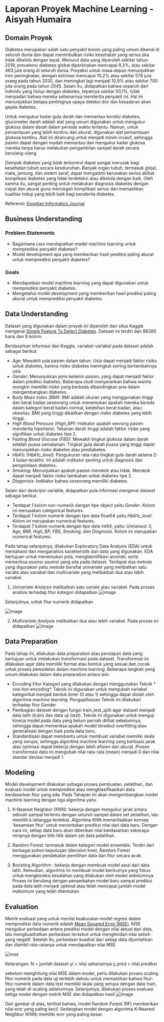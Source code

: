 # Laporan Proyek Machine Learning - Aisyah Humaira

## Domain Proyek
Diabetes merupakan salah satu penyakit kronis yang paling umum dikenal di seluruh dunia dan dapat menimbulkan risiko kesehatan yang serius jika tidak dikelola dengan tepat. Menurut data yang diperoleh sekitar tahun 2019, prevalensi diabetes global diperkirakan mencapai 9,3%, atau sekitar 463 juta orang di seluruh dunia. Proyeksi untuk masa depan menunjukkan tren peningkatan, dengan estimasi mencapai 10,2% atau sekitar 578 juta orang pada tahun 2030, dan meningkat lagi menjadi 10,9% atau sekitar 700 juta orang pada tahun 2045. Selain itu, didapatkan bahwa separuh dari individu yang hidup dengan diabetes, tepatnya sekitar 50,1%, tidak menyadari bahwa mereka sebenarnya menderita penyakit ini. Hal ini menunjukkan betapa pentingnya upaya deteksi dini dan kesadaran akan gejala diabetes.

Untuk mengukur kadar gula darah dan memantau kondisi diabetes, glucometer darah adalah alat yang umum digunakan untuk mengukur glukosa dalam darah dalam periode waktu tertentu. Namun, untuk pemantauan yang lebih kontinu dan akurat, digunakan alat pemantauan glukosa kontinu. Alat ini dirancang untuk menjadi minim invasif, sehingga pasien dapat dengan mudah memantau dan mengukur kadar glukosa mereka tanpa harus melakukan pengambilan sampel darah secara berulang-ulang.

Dampak diabetes yang tidak terkontrol dapat sangat merusak bagi kesehatan tubuh secara keseluruhan. Banyak organ tubuh, termasuk ginjal, mata, jantung, dan sistem saraf, dapat mengalami kerusakan serius akibat komplikasi diabetes yang tidak terdeteksi atau dikelola dengan baik. Oleh karena itu, sangat penting untuk melakukan diagnosis diabetes dengan cepat dan akurat guna mencegah komplikasi serius dan memastikan kualitas hidup yang lebih baik bagi penderita diabetes.

Referensi: [Egyptian Informatics Journal](https://www.sciencedirect.com/science/article/pii/S1110866524000045) 

## Business Understanding

### Problem Statements
- Bagaimana cara mendapatkan model machine learning untuk memprediksi penyakit diabetes?
- Model development apa yang memberikan hasil prediksi paling akurat untuk memprediksi penyakit diabetes?

### Goals
- Mendapatkan model machine learning yang dapat digunakan untuk memprediksi penyakit diabetes.
- Mengetahui model development yang memberikan hasil prediksi paling akurat untuk memprediksi penyakit diabetes.

## Data Understanding
Dataset yang digunakan dalam proyek ini diperoleh dari situs Kaggle mengenai [Simple Feature To Detect Diabetes](https://www.kaggle.com/datasets/simaanjali/diabetes-simple-diagnosis). Dataset ini terdiri dari 88380 baris dan 9 kolom. 

Berdasarkan informasi dari Kaggle, variabel-variabel pada dataset adalah sebagai berikut:
- *Age*: Mewakili usia pasien dalam tahun. Usia dapat menjadi faktor risiko untuk diabetes, karena risiko diabetes meningkat seiring bertambahnya usia.
- *Gender*: Menunjukkan jenis kelamin pasien, yang dapat menjadi faktor dalam prediksi diabetes. Beberapa studi menyarankan bahwa wanita mungkin memiliki risiko yang berbeda dibandingkan pria dalam mengembangkan diabetes.
- *Body Mass Index (BMI)*: BMI adalah ukuran yang menggunakan tinggi dan berat badan seseorang untuk menentukan apakah mereka berada dalam kategori berat badan normal, kelebihan berat badan, atau obesitas. BMI yang tinggi dikaitkan dengan risiko diabetes yang lebih tinggi.
- *High Blood Pressure (High_BP)*: Indikator apakah seorang pasien menderita hipertensi. Tekanan darah tinggi adalah faktor risiko yang signifikan untuk diabetes tipe 2.
- *Fasting Blood Glucose (FBS)*: Mewakili tingkat glukosa dalam darah setelah puasa semalaman. Tingkat gula darah puasa yang tinggi dapat menunjukkan risiko diabetes atau prediabetes.
- *HbA1c (HbA1c_level)*: Pengukuran rata-rata tingkat gula darah selama 2-3 bulan terakhir. Ini adalah indikator penting untuk diagnosis dan pengelolaan diabetes.
- *Smoking*: Menunjukkan apakah pasien merokok atau tidak. Merokok dapat menjadi faktor risiko tambahan untuk diabetes tipe 2.
- *Diagonisis*: Indikator bahwa seseorang memiliki diabetes.

Selain dari deskripsi variable, didapatkan pula informasi mengenai dataset sebagai berikut
- Terdapat 1 kolom non-numerik dengan tipe object yaitu *Gender*. Kolom ini merupakan categorical features.
- Terdapat 1 kolom numerik dengan tipe data float64 yaitu *HbA1c_level*. Kolom ini merupakan numerical features.
- Terdapat 7 kolom numerik dengan tipe data int64, yaitu: *Unnamed: 0, Age, BMI, High_BP, FBS, Smoking, dan Diagnosis*. Kolom ini merupakan numerical features.

Pada tahap selanjutnya, dilakukan Exploratory Data Analysis (EDA) untuk memahami dan menganalisis karakteristik dari data yang digunakan. EDA bertujuan untuk menemukan pola, mengidentifikasi anomali, serta memeriksa asumsi-asumsi yang ada pada dataset. Terdapat dua metode yang digunakan yaitu metode bersifat univariate yang melibatkan satu variate atau variabel dan multivariate yang melibatkan dua atau lebih variabel.  
1. *Univariate Analysis* melibatkan satu variate atau variabel. Pada proses analisis terhadap fitur kategori didapatkan
![image](https://github.com/Aisyah-Humaira/Dicoding-Proyek-Akhir-Machine-Learning/assets/83213518/3933c4fd-8105-4e04-93d8-869c877f1989)

Selanjutnya, untuk fitur numerik didapatkan 

![image](https://github.com/Aisyah-Humaira/Dicoding-Proyek-Akhir-Machine-Learning/assets/83213518/991f9797-6757-4479-8a0e-d06b73870c37)

2. *Multivariate Analysis* melibatkan dua atau lebih variabel. Pada proses ini didapatkan
![image](https://github.com/Aisyah-Humaira/Dicoding-Proyek-Akhir-Machine-Learning/assets/83213518/00add511-e329-48e1-95a8-a5ca7898d393)

## Data Preparation
Pada tahap ini, dilakukan data preparation atau persiapan data yang bertujuan untuk melakukan transformasi pada dataset. Transformasi ini dilakukan agar data memiliki format atau bentuk yang sesuai dan cocok untuk proses pemodelan dalam machine learning. Beberapa langkah yang umum dilakukan dalam data preparation antara lain:
- Encoding Fitur Kategori yang dilakukan dengan menggunakan Teknik * one-hot-encoding*. Teknik ini digunakan untuk mengubah variabel kategorikal menjadi bentuk biner (0 atau 1) sehingga dapat diolah oleh algoritma machine learning. Pengaplikasian Teknik ini dilakukan terhadap fitur Gender
- Pembagian dataset dengan fungsi train_test_split agar dataset menjadi data latih (train) dan data uji (test). Teknik ini digunakan untuk menguji kinerja model pada data yang belum pernah dilihat sebelumnya, sehingga dapat memeriksa apakah model tersebut overfitting atau generalisasi dengan baik pada data baru.
- Standardisasi dapat membantu untuk membuat variabel memiliki skala yang serupa, sehingga algoritma machine learning yang berbasis jarak atau optimasi dapat bekerja dengan lebih efisien dan akurat. Proses transformasi data ini mengubah nilai rata-rata (mean) menjadi 0 dan nilai standar deviasi menjadi 1.


## Modeling
Model development dilakukan sebagai proses pembuatan, pelatihan, dan evaluasi model untuk memprediksi atau mengklasifikasikan data berdasarkan fitur yang ada. Pada Tahapan ini akan mengembangkan model machine learning dengan tiga algoritma yaitu 
1.	K-Nearest Neighbor (KNN): bekerja dengan mengukur jarak antara sebuah sampel tertentu dengan seluruh sampel dalam set pelatihan, lalu memilih k-tetangga terdekat. Algoritma KNN memanfaatkan konsep 'kesamaan fitur' untuk menentukan prediksi nilai dari data baru. Dengan cara ini, setiap data baru akan diberikan nilai berdasarkan seberapa miripnya dengan titik-titik dalam set data pelatihan. 

3.	Random Forest: termasuk dalam kategori model ensemble. Terdiri dari berbagai pohon keputusan (decision tree), Random Forest menggunakan pendekatan pemilihan data dan fitur secara acak. 

5.	Boosting Algorithm : bekerja dengan membuat model awal dari data latih. Kemudian, algoritma ini membuat model berikutnya yang fokus untuk mengkoreksi kesalahan yang dilakukan oleh model sebelumnya. Proses ini berulang dengan penambahan model baru sampai prediksi pada data latih menjadi optimal atau telah mencapai jumlah model maksimum yang telah ditentukan.

## Evaluation
Metrik evaluasi yang untuk menilai keakuratan model regresi dalam memprediksi data numerik adalah [Mean Squared Error (MSE)](https://papers.ssrn.com/sol3/papers.cfm?abstract_id=4420880). MSE mengukur perbedaan antara prediksi model dengan nilai aktual dari data, lalu mengkuadratkan perbedaan tersebut untuk menghindari nilai selisih yang negatif. Setelah itu, perbedaan kuadrat dari setiap data dijumlahkan dan diambil rata-ratanya untuk mendapatkan nilai MSE.

![mse](https://user-images.githubusercontent.com/88262711/195906174-0257deb8-0fab-4f64-af01-7509cf371c2c.jpeg)

Keterangan:
N = jumlah dataset
yi = nilai sebenarnya
y_pred = nilai prediksi

sebelum menghitung nilai MSE dalam model, perlu dilakukan proses scaling fitur numerik pada data uji terlebih dahulu untuk memastikan bahwa fitur-fitur numerik dalam data test memiliki skala yang serupa dengan data train, yang telah di-scaling sebelumnya. Selanjutnya, dilakukan proses evaluasi ketiga model dengan metrik MSE dan didapatkan hasil ![image](https://github.com/Aisyah-Humaira/Dicoding-Proyek-Akhir-Machine-Learning/assets/83213518/c3e7fffe-dd38-4a27-bb4d-9424e34a7195)

Dari gambar di atas, terlihat bahwa, model Random Forest (RF) memberikan nilai eror yang paling kecil. Sedangkan model dengan algoritma K-Nearest Neighbor (KNN) memiliki eror yang paling besar.
